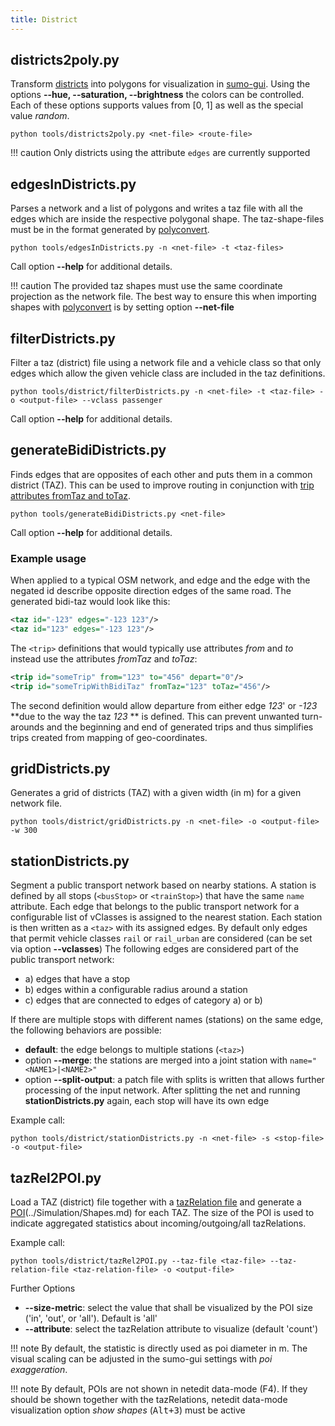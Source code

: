 ```yaml
---
title: District
---
```


## districts2poly.py

Transform
[districts](../Demand/Importing_O/D_Matrices.md#describing_the_taz)
into polygons for visualization in [sumo-gui](../sumo-gui.md).
Using the options **--hue, --saturation, --brightness** the colors can be controlled. Each of these options
supports values from \[0, 1\] as well as the special value *random*.

```
python tools/districts2poly.py <net-file> <route-file>
```

!!! caution
    Only districts using the attribute `edges` are currently supported

## edgesInDistricts.py

Parses a network and a list of polygons and writes a taz file with all the edges which are inside the respective polygonal shape.
The taz-shape-files must be in the format generated by
[polyconvert](../polyconvert.md).

```
python tools/edgesInDistricts.py -n <net-file> -t <taz-files>
```


Call option **--help** for additional details.

!!! caution
    The provided taz shapes must use the same coordinate projection as the network file. The best way to ensure this when importing shapes with [polyconvert](../polyconvert.md) is by setting option **--net-file**

## filterDistricts.py

Filter a taz (district) file using a network file and a vehicle class so
that only edges which allow the given vehicle class are included in the
taz definitions.

```
python tools/district/filterDistricts.py -n <net-file> -t <taz-file> -o <output-file> --vclass passenger
```

Call option **--help** for additional details.

## generateBidiDistricts.py

Finds edges that are opposites of each other and puts them in a common
district (TAZ). This can be used to improve routing in conjunction with
[trip attributes fromTaz and
toTaz](../Definition_of_Vehicles,_Vehicle_Types,_and_Routes.md#traffic_assignment_zones_taz).

```
python tools/generateBidiDistricts.py <net-file>
```

Call option **--help** for additional details.

### Example usage

When applied to a typical OSM network, and edge and the edge with the
negated id describe opposite direction edges of the same road. The
generated bidi-taz would look like this:

```xml
<taz id="-123" edges="-123 123"/>
<taz id="123" edges="-123 123"/>
```

The `<trip>` definitions that would typically use attributes *from* and *to*
instead use the attributes *fromTaz* and *toTaz*:

```xml
<trip id="someTrip" from="123" to="456" depart="0"/>
<trip id="someTripWithBidiTaz" fromTaz="123" toTaz="456"/>
```

The second definition would allow departure from either edge *123*' or
*-123* **due to the way the taz *123* ** is defined. This can prevent
unwanted turn-arounds and the beginning and end of generated trips and
thus simplifies trips created from mapping of geo-coordinates.


## gridDistricts.py

Generates a grid of districts (TAZ) with a given width (in m) for a given network file.

```
python tools/district/gridDistricts.py -n <net-file> -o <output-file> -w 300
```


## stationDistricts.py

Segment a public transport network based on nearby stations.
A station is defined by all stops (`<busStop>` or `<trainStop>`) that have the same `name` attribute. Each edge that belongs to the public transport network for a configurable list of vClasses is assigned to the nearest station. Each station is then written as a `<taz>` with its assigned edges.
By default only edges that permit vehicle classes `rail` or `rail_urban` are considered (can be set via option **--vclasses**)
The following edges are considered part of the public transport network:

- a) edges that have a stop
- b) edges within a configurable radius around a station
- c) edges that are connected to edges of category a) or b)

If there are multiple stops with different names (stations) on the same edge, the following behaviors are possible:

- **default**: the edge belongs to multiple stations (`<taz>`)
- option **--merge**: the stations are merged into a joint station with `name="<NAME1>|<NAME2>"`
- option **--split-output**: a patch file with splits is written that allows further processing of the input network. After splitting the net and running **stationDistricts.py** again, each stop will have its own edge

Example call:

```
python tools/district/stationDistricts.py -n <net-file> -s <stop-file> -o <output-file>
```

## tazRel2POI.py

Load a TAZ (district) file together with a [tazRelation file](../Demand/Importing_O/D_Matrices.md#tazrelation_format) and generate a [POI]()(../Simulation/Shapes.md) for each TAZ.
The size of the POI is used to indicate aggregated statistics about incoming/outgoing/all tazRelations.

Example call:

```
python tools/district/tazRel2POI.py --taz-file <taz-file> --taz-relation-file <taz-relation-file> -o <output-file>
```

Further Options

- **--size-metric**: select the value that shall be visualized by the POI size ('in', 'out', or 'all'). Default is 'all'
- **--attribute**: select the tazRelation attribute to visualize (default 'count')

!!! note
    By default, the statistic is directly used as poi diameter in m. The visual scaling can be adjusted in the sumo-gui settings with *poi exaggeration*.

!!! note
    By default, POIs are not shown in netedit data-mode (F4). If they should be shown together with the tazRelations, netedit data-mode visualization option *show shapes* (<kbd>Alt+3</kbd>) must be active
